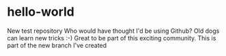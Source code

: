 # hello-world
New test repository
Who would have thought I'd be using Github?  Old dogs can learn new tricks :-)  Great to be part of this exciting community.
This is part of the new branch I've created
